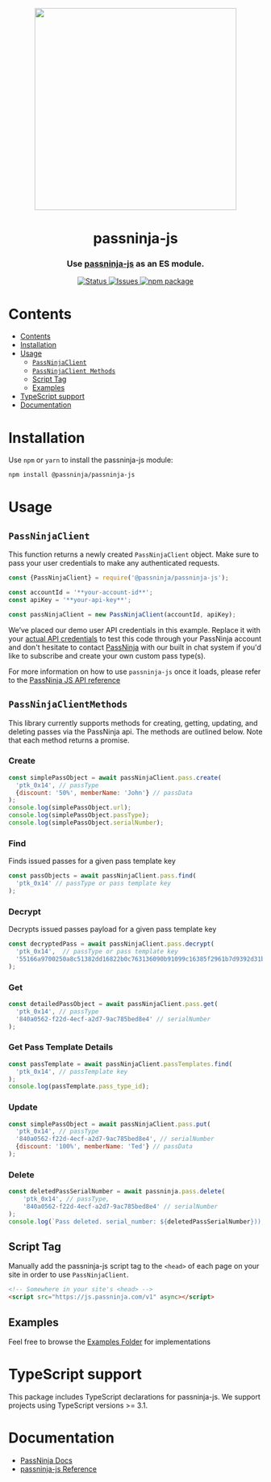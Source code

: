 <p align="center">
    <img width="400px" src=https://user-images.githubusercontent.com/1587270/74537466-25c19e00-4f08-11ea-8cc9-111b6bbf86cc.png>
</p>
<h1 align="center">passninja-js</h1>
<h3 align="center">
Use <a href="https://passninja.com/docs">passninja-js</a> as an ES module.</h3>

<div align="center">
    <a href="https://github.com/flomio/passninja-js">
        <img alt="Status" src="https://img.shields.io/badge/status-active-success.svg" />
    </a>
    <a href="https://github.com/flomio/passninja-js/issues">
        <img alt="Issues" src="https://img.shields.io/github/issues/flomio/passninja-js.svg" />
    </a>
    <a href="https://www.npmjs.com/package/@passninja/passninja-js">
        <img alt="npm package" src="https://img.shields.io/npm/v/@passninja/passninja-js.svg?style=flat-square" />
    </a>
</div>

# Contents

- [Contents](#contents)
- [Installation](#installation)
- [Usage](#usage)
  - [`PassNinjaClient`](#passninjaclient)
  - [`PassNinjaClient Methods`](#passninjaclientmethods)
  - [Script Tag](#script-tag)
  - [Examples](#examples)
- [TypeScript support](#typescript-support)
- [Documentation](#documentation)

# Installation

Use `npm` or `yarn` to install the passninja-js module:

```sh
npm install @passninja/passninja-js
```

# Usage

## `PassNinjaClient`

This function returns a newly created `PassNinjaClient` object. Make sure to
pass your user credentials to make any authenticated requests.

```js
const {PassNinjaClient} = require('@passninja/passninja-js');

const accountId = '**your-account-id**';
const apiKey = '**your-api-key**';

const passNinjaClient = new PassNinjaClient(accountId, apiKey);
```

We’ve placed our demo user API credentials in this example. Replace it with your
[actual API credentials](https://passninja.com/auth/profile) to test this code
through your PassNinja account and don't hesitate to contact
[PassNinja](https://passninja.com) with our built in chat system if you'd like
to subscribe and create your own custom pass type(s).

For more information on how to use `passninja-js` once it loads, please refer to
the [PassNinja JS API reference](https://passninja.com/docs/js)

## `PassNinjaClientMethods`

This library currently supports methods for creating, getting, updating, and
deleting passes via the PassNinja api. The methods are outlined below. Note that
each method returns a promise.

### Create

```js
const simplePassObject = await passNinjaClient.pass.create(
  'ptk_0x14', // passType
  {discount: '50%', memberName: 'John'} // passData
);
console.log(simplePassObject.url);
console.log(simplePassObject.passType);
console.log(simplePassObject.serialNumber);
```

### Find

Finds issued passes for a given pass template key

```js
const passObjects = await passNinjaClient.pass.find(
  'ptk_0x14' // passType or pass template key
);
```

### Decrypt

Decrypts issued passes payload for a given pass template key

```js
const decryptedPass = await passNinjaClient.pass.decrypt(
  'ptk_0x14',  // passType or pass template key
  '55166a9700250a8c51382dd16822b0c763136090b91099c16385f2961b7d9392d31b386cae133dca1b2faf10e93a1f8f26343ef56c4b35d5bf6cb8cd9ff45177e1ea070f0d4fe88887' // payload
);
```

### Get

```js
const detailedPassObject = await passNinjaClient.pass.get(
  'ptk_0x14', // passType
  '840a0562-f22d-4ecf-a2d7-9ac785bed8e4' // serialNumber
);
```

### Get Pass Template Details

```js
const passTemplate = await passNinjaClient.passTemplates.find(
  'ptk_0x14', // passTemplate key
);
console.log(passTemplate.pass_type_id);
```

### Update

```js
const simplePassObject = await passNinjaClient.pass.put(
  'ptk_0x14', // passType
  '840a0562-f22d-4ecf-a2d7-9ac785bed8e4', // serialNumber
  {discount: '100%', memberName: 'Ted'} // passData
);
```

### Delete

```js
const deletedPassSerialNumber = await passninja.pass.delete(
    'ptk_0x14', // passType,
    '840a0562-f22d-4ecf-a2d7-9ac785bed8e4' // serialNumber
);
console.log(`Pass deleted. serial_number: ${deletedPassSerialNumber})); })();
```

## Script Tag

Manually add the passninja-js script tag to the `<head>` of each page on your
site in order to use `PassNinjaClient`.

```html
<!-- Somewhere in your site's <head> -->
<script src="https://js.passninja.com/v1" async></script>
```

## Examples

Feel free to browse the [Examples Folder](./examples) for implementations

# TypeScript support

This package includes TypeScript declarations for passninja-js. We support
projects using TypeScript versions >= 3.1.

# Documentation

- [PassNinja Docs](https://passninja.com/docs)
- [passninja-js Reference](https://passninja.com/docs/js)

